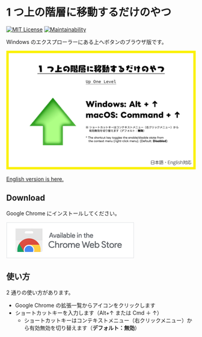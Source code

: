 # 1 つ上の階層に移動するだけのやつ

[![MIT License](http://img.shields.io/badge/license-MIT-blue.svg?style=flat)](LICENSE) [![Maintainability](https://api.codeclimate.com/v1/badges/f3f661f7cfc01e6e2178/maintainability)](https://codeclimate.com/github/heppokofrontend/chrome-extension-up-one-level/maintainability)

Windows のエクスプローラーにある上へボタンのブラウザ版です。

![](./images/main.png)

[English version is here.](./README.md)

## Download

Google Chrome にインストールしてください。

[![Available in the Chrome Web Store](./images/iNEddTyWiMfLSwFD6qGq.png)](https://chrome.google.com/webstore/detail/jgjolidlaihemplmnaoeifpejbaobpbi)

## 使い方

2 通りの使い方があります。

- Google Chrome の拡張一覧からアイコンをクリックします
- ショートカットキーを入力します（Alt+↑ または Cmd ＋ ↑）
  - ショートカットキーはコンテキストメニュー（右クリックメニュー）から有効無効を切り替えます（**デフォルト：無効**）
